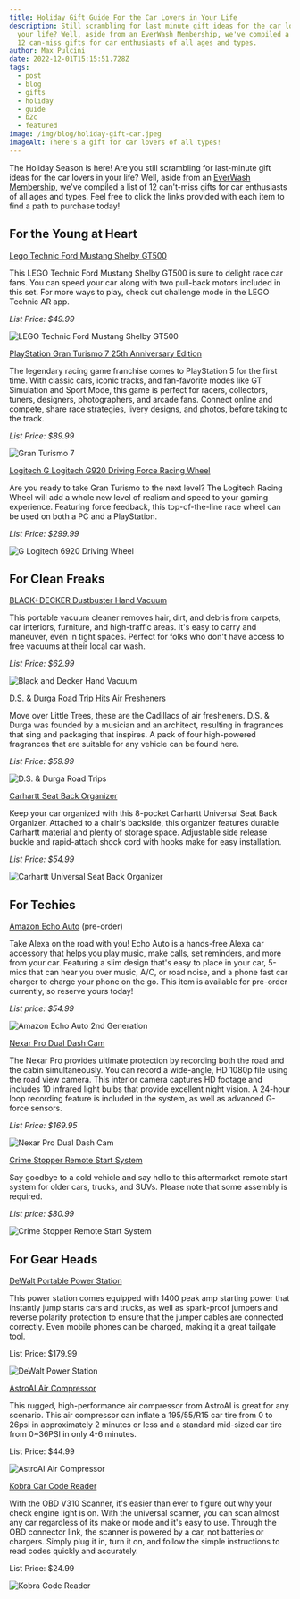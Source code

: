 ```yaml
---
title: Holiday Gift Guide For the Car Lovers in Your Life
description: Still scrambling for last minute gift ideas for the car lovers in
  your life? Well, aside from an EverWash Membership, we've compiled a list of
  12 can-miss gifts for car enthusiasts of all ages and types.
author: Max Pulcini
date: 2022-12-01T15:15:51.728Z
tags:
  - post
  - blog
  - gifts
  - holiday
  - guide
  - b2c
  - featured
image: /img/blog/holiday-gift-car.jpeg
imageAlt: There's a gift for car lovers of all types!
---
```

The Holiday Season is here! Are you still scrambling for last-minute gift ideas for the car lovers in your life? Well, aside from an [EverWash Membership](https://www.everwash.com/members), we've compiled a list of 12 can't-miss gifts for car enthusiasts of all ages and types. Feel free to click the links provided with each item to find a path to purchase today! 

## For the Young at Heart

[Lego Technic Ford Mustang Shelby GT500](https://www.amazon.com/LEGO-Technic-Mustang-Building-Pull-Back/dp/B09FM37QRT/ref=sr_1_2?crid=PIV1D59Q6F39&keywords=Lego+Technic+Ford+Mustang+Shelby+GT500&qid=1669838853&sprefix=lego+technic+ford+mustang+shelby+gt500%2Caps%2C133&sr=8-2)

This LEGO Technic Ford Mustang Shelby GT500 is sure to delight race car fans. You can speed your car along with two pull-back motors included in this set. For more ways to play, check out challenge mode in the LEGO Technic AR app.

*List Price: $49.99*

![LEGO Technic Ford Mustang Shelby GT500](/img/blog/lego-mustang.jpg "LEGO Technic Ford Mustang Shelby GT500")

[PlayStation Gran Turismo 7 25th Anniversary Edition](https://www.amazon.com/Gran-Turismo-25th-Anniversary-PlayStation-5/dp/B09GSQ99TC/ref=sr_1_1?crid=8TXPHCGKJPOX&keywords=PlayStation+Gran+Turismo+7+25th+Anniversary+Edition&qid=1669838879&sprefix=playstation+gran+turismo+7+25th+anniversary+edition%2Caps%2C108&sr=8-1&ufe=app_do%3Aamzn1.fos.18ed3cb5-28d5-4975-8bc7-93deae8f9840)

The legendary racing game franchise comes to PlayStation 5 for the first time. With classic cars, iconic tracks, and fan-favorite modes like GT Simulation and Sport Mode, this game is perfect for racers, collectors, tuners, designers, photographers, and arcade fans. Connect online and compete, share race strategies, livery designs, and photos, before taking to the track.

*List Price: $89.99*

![Gran Turismo 7](/img/blog/gt-ps5.jpg "Gran Turismo 7")

[Logitech G Logitech G920 Driving Force Racing Wheel](https://www.amazon.com/Logitech-Dual-Motor-Feedback-Driving-Responsive/dp/B00Z0UWV98/ref=sr_1_3?crid=3RLZCBHG8V4R2&keywords=Logitech+G+Logitech+G920+Driving+Force+Racing+Wheel&qid=1669838896&sprefix=logitech+g+logitech+g920+driving+force+racing+wheel%2Caps%2C63&sr=8-3&ufe=app_do%3Aamzn1.fos.18ed3cb5-28d5-4975-8bc7-93deae8f9840)

Are you ready to take Gran Turismo to the next level? The Logitech Racing Wheel will add a whole new level of realism and speed to your gaming experience. Featuring force feedback, this top-of-the-line race wheel can be used on both a PC and a PlayStation.

*List Price: $299.99*

![G Logitech 6920 Driving Wheel](/img/blog/race-wheel.jpg "G Logitech 6920 Driving Wheel")

## For Clean Freaks

[BLACK+DECKER Dustbuster Hand Vacuum](https://www.amazon.com/BLACK-DECKER-HLVA325J10-Lithium-Vacuum/dp/B0748T5XT4/ref=sr_1_1?crid=336HA4WH91VEN&keywords=BLACK%2BDECKER+Dustbuster+Car+Vacuum&qid=1669838912&sprefix=black%2Bdecker+dustbuster+car+vacuum%2Caps%2C79&sr=8-1&ufe=app_do%3Aamzn1.fos.18ed3cb5-28d5-4975-8bc7-93deae8f9840)

This portable vacuum cleaner removes hair, dirt, and debris from carpets, car interiors, furniture, and high-traffic areas. It's easy to carry and maneuver, even in tight spaces. Perfect for folks who don't have access to free vacuums at their local car wash.

*List Price: $62.99*

![Black and Decker Hand Vacuum](/img/blog/vac.jpg "Black and Decker Hand Vacuum")

[D.S. & Durga Road Trip Hits Air Fresheners](https://www.amazon.com/D-S-DURGA-Road-Trip-Fragrances/dp/B09FRYVB6S/ref=sr_1_1_sspa?crid=2131JFI5WHED2&keywords=D.S.+%26+Durga+Road+Trip+Hits+Air+Fresheners&qid=1669838937&sprefix=d.s.+%26+durga+road+trip+hits+air+fresheners%2Caps%2C71&sr=8-1-spons&ufe=app_do%3Aamzn1.fos.18ed3cb5-28d5-4975-8bc7-93deae8f9840&psc=1&smid=A36LS2PO711Z3M&spLa=ZW5jcnlwdGVkUXVhbGlmaWVyPUExU1RUN1BVTDJJUlpFJmVuY3J5cHRlZElkPUEwNjQxNjcyM05TSDQ1UzQ2OFg4SSZlbmNyeXB0ZWRBZElkPUEwNDk0NTEwVVdMRTNNOFU1MERSJndpZGdldE5hbWU9c3BfYXRmJmFjdGlvbj1jbGlja1JlZGlyZWN0JmRvTm90TG9nQ2xpY2s9dHJ1ZQ==)

Move over Little Trees, these are the Cadillacs of air fresheners. D.S. & Durga was founded by a musician and an architect, resulting in fragrances that sing and packaging that inspires. A pack of four high-powered fragrances that are suitable for any vehicle can be found here.

*List Price: $59.99*

![ D.S. & Durga Road Trips](/img/blog/air-freshener.jpg " D.S. & Durga Road Trips")

[Carhartt Seat Back Organizer](https://www.amazon.com/Carhartt-Interior-Organizer-Universal-Nylon/dp/B08XZPZJH4/ref=sr_1_2?crid=V3S6NIAB9MG9&keywords=Carhartt+Seat+Back+Organizer&qid=1669838952&sprefix=carhartt+seat+back+organizer%2Caps%2C66&sr=8-2)

Keep your car organized with this 8-pocket Carhartt Universal Seat Back Organizer. Attached to a chair's backside, this organizer features durable Carhartt material and plenty of storage space. Adjustable side release buckle and rapid-attach shock cord with hooks make for easy installation.

*List Price: $54.99*

![Carhartt Universal Seat Back Organizer](/img/blog/organizer.jpg "Carhartt Universal Seat Back Organizer")

## For Techies

[Amazon Echo Auto](https://www.amazon.com/All-New-Echo-Auto-release-Alexa/dp/B09X27YPS1) (pre-order)

Take Alexa on the road with you! Echo Auto is a hands-free Alexa car accessory that helps you play music, make calls, set reminders, and more from your car. Featuring a slim design that's easy to place in your car, 5-mics that can hear you over music, A/C, or road noise, and a phone fast car charger to charge your phone on the go. This item is available for pre-order currently, so reserve yours today!

*List price: $54.99*

![Amazon Echo Auto 2nd Generation](/img/blog/echo.jpg "Amazon Echo Auto 2nd Generation")

[Nexar Pro Dual Dash Cam](https://www.amazon.com/dp/B07TW9ZDNB?tag=georiot-us-default-20&th=1&psc=1&ascsubtag=trd-us-3407330361645839000-20&geniuslink=true)

The Nexar Pro provides ultimate protection by recording both the road and the cabin simultaneously. You can record a wide-angle, HD 1080p file using the road view camera. This interior camera captures HD footage and includes 10 infrared light bulbs that provide excellent night vision. A 24-hour loop recording feature is included in the system, as well as advanced G-force sensors.

*List Price: $169.95*

![Nexar Pro Dual Dash Cam](/img/blog/dashcam.jpg "Nexar Pro Dual Dash Cam")

[Crime Stopper Remote Start System](https://www.amazon.com/Crimestopper-SP-402-Remote-Keyless-Disable/dp/B00AOO0AV6/ref=sr_1_6?crid=1UJ8YZ38RNK92&keywords=Crime+Stopper+Remote+Start+System&qid=1669839184&s=automotive&sprefix=crime+stopper+remote+start+system%2Cautomotive%2C89&sr=1-6&ufe=app_do%3Aamzn1.fos.18ed3cb5-28d5-4975-8bc7-93deae8f9840)

Say goodbye to a cold vehicle and say hello to this aftermarket remote start system for older cars, trucks, and SUVs. Please note that some assembly is required.

*List price: $80.99*

![Crime Stopper Remote Start System](/img/blog/remote-start.jpg "Crime Stopper Remote Start System")

## For Gear Heads

[DeWalt Portable Power Station](https://www.amazon.com/DEWALT-DXAEJ14-Jump-Starter-Compressor/dp/B06XD6XBCM/ref=sr_1_2?crid=2BFIH79KOIKFY&keywords=DeWalt+Portable+Power+Station&qid=1669839211&s=automotive&sprefix=dewalt+portable+power+station%2Cautomotive%2C76&sr=1-2&ufe=app_do%3Aamzn1.fos.18ed3cb5-28d5-4975-8bc7-93deae8f9840)

This power station comes equipped with 1400 peak amp starting power that instantly jump starts cars and trucks, as well as spark-proof jumpers and reverse polarity protection to ensure that the jumper cables are connected correctly. Even mobile phones can be charged, making it a great tailgate tool.

List Price: $179.99

![DeWalt Power Station](/img/blog/power-station.jpg "DeWalt Power Station")

[AstroAI Air Compressor](https://www.amazon.com/AstroAI-Portable-Compressor-Inflator-Motorcycle/dp/B07QR4Q42L/ref=sr_1_3?crid=3OHDKJ3NWNTC1&keywords=ASTROAI+Air+Compressor&qid=1669839227&s=automotive&sprefix=astroai+air+compressor%2Cautomotive%2C69&sr=1-3)

This rugged, high-performance air compressor from AstroAI is great for any scenario. This air compressor can inflate a 195/55/R15 car tire from 0 to 26psi in approximately 2 minutes or less and a standard mid-sized car tire from 0~36PSI in only 4-6 minutes.

List Price: $44.99

![AstroAI Air Compressor](/img/blog/air-comp.jpg "AstroAI Air Compressor")

[Kobra Car Code Reader](https://www.amazon.com/Kobra-Newest-Version-Scanner-Reader/dp/B087KN6SZR/ref=sr_1_2?crid=215IWA0VX2IMR&keywords=KOBRA+PRODUCTS+Scanner+Car+Code+Reader&qid=1669839245&s=automotive&sprefix=kobra+products+scanner+car+code+reader%2Cautomotive%2C69&sr=1-2)

With the OBD V310 Scanner, it's easier than ever to figure out why your check engine light is on. With the universal scanner, you can scan almost any car regardless of its make or mode and it's easy to use. Through the OBD connector link, the scanner is powered by a car, not batteries or chargers. Simply plug it in, turn it on, and follow the simple instructions to read codes quickly and accurately.

List Price: $24.99

![Kobra Code Reader](/img/blog/code-reader.jpg "Kobra Code Reader")